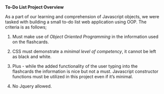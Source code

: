 **To-Do List Project Overview**

As a part of our learning and comprehension of Javascript objects, we were tasked with building a small to-do list web application using OOP.  The criteria is as follows;


1. Must make use of _Object Oriented Programming_ in the information used on the flashcards. 

2. CSS must demonstrate a _minimal level of competency_, it cannot be left as black and white. 

3. Plus - while the added functionality of the user typing into the flashcards the information is nice but not a must. 
Javascript constructor functions must be utilized in this project even if it’s minimal.

4. No Jquery allowed. 
 
